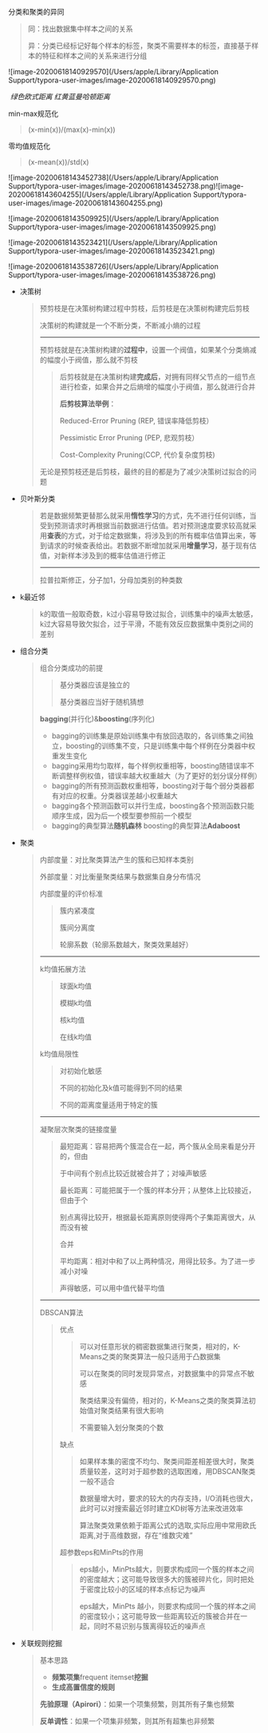 分类和聚类的异同

> 同：找出数据集中样本之间的关系
>
> 异：分类已经标记好每个样本的标签，聚类不需要样本的标签，直接基于样本的特征和样本之间的关系来进行分组

![image-20200618140929570](/Users/apple/Library/Application Support/typora-user-images/image-20200618140929570.png)

​																	*绿色欧式距离 红黄蓝曼哈顿距离*



 min-max规范化

> (x-min(x))/(max(x)-min(x))

零均值规范化

> (x-mean(x))/std(x)

![image-20200618143452738](/Users/apple/Library/Application Support/typora-user-images/image-20200618143452738.png)![image-20200618143604255](/Users/apple/Library/Application Support/typora-user-images/image-20200618143604255.png)

![image-20200618143509925](/Users/apple/Library/Application Support/typora-user-images/image-20200618143509925.png)



![image-20200618143523421](/Users/apple/Library/Application Support/typora-user-images/image-20200618143523421.png)

![image-20200618143538726](/Users/apple/Library/Application Support/typora-user-images/image-20200618143538726.png)

- 决策树

  > 预剪枝是在决策树构建过程中剪枝，后剪枝是在决策树构建完后剪枝
  >
  > 决策树的构建就是一个不断分类，不断减小熵的过程
  >
  > ---
  >
  > 预剪枝就是在决策树构建的**过程中**，设置一个阀值，如果某个分类熵减的幅度小于阀值，那么就不剪枝
  >
  > > 后剪枝就是在决策树构建**完成后**，对拥有同样父节点的一组节点进行检查，如果合并之后熵增的幅度小于阀值，那么就进行合并
  > >
  > > **后剪枝算法举例**：
  > >
  > > Reduced-Error Pruning (REP, 错误率降低剪枝）
  > >
  > > Pessimistic Error Pruning (PEP, 悲观剪枝）
  > >
  > > Cost-Complexity Pruning(CCP, 代价复杂度剪枝)
  >
  > 无论是预剪枝还是后剪枝，最终的目的都是为了减少决策树过拟合的问题

- 贝叶斯分类

  >若是数据频繁更替那么就采用**惰性学习**的方式，先不进行任何训练，当受到预测请求时再根据当前数据进行估值。若对预测速度要求较高就采用**查表**的方式，对于给定数据集，将涉及到的所有概率估值算出来，等到请求的时候查表给出。若数据不断增加就采用**增量学习**，基于现有估值，对新样本涉及到的概率估值进行修正
  >
  >---
  >
  >拉普拉斯修正，分子加1，分母加类别的种类数 

- k最近邻

  > k的取值一般取奇数，k过小容易导致过拟合，训练集中的噪声太敏感，k过大容易导致欠拟合，过于平滑，不能有效反应数据集中类别之间的差别

- 组合分类

  > 组合分类成功的前提
  >
  > >基分类器应该是独立的
  > >
  > >基分类器应当好于随机猜想
  >
  > **bagging**(并行化)&**boosting**(序列化)
  >
  > - bagging的训练集是原始训练集中有放回选取的，各训练集之间独立，boosting的训练集不变，只是训练集中每个样例在分类器中权重发生变化
  > - bagging采用均匀取样，每个样例权重相等，boosting随错误率不断调整样例权值，错误率越大权重越大（为了更好的划分误分样例）
  > - bagging的所有预测函数权重相等，boosting对于每个弱分类器都有对应的权重。分类器误差越小权重越大
  > - bagging各个预测函数可以并行生成，boosting各个预测函数只能顺序生成，因为后一个模型要参照前一个模型
  > - bagging的典型算法**随机森林**   boosting的典型算法**Adaboost**

- 聚类

  > 内部度量：对比聚类算法产生的簇和已知样本类别
  >
  > 外部度量：对比衡量聚类结果与数据集自身分布情况
  >
  > 内部度量的评价标准
  >
  > > 簇内紧凑度
  > >
  > > 簇间分离度
  > >
  > > 轮廓系数（轮廓系数越大，聚类效果越好）
  >
  > ---
  >
  > k均值拓展方法
  >
  > > 球面k均值
  > >
  > > 模糊k均值
  > >
  > > 核k均值
  > >
  > > 在线k均值
  >
  > k均值局限性
  >
  > > 对初始化敏感
  > >
  > > 不同的初始化及k值可能得到不同的结果
  > >
  > > 不同的距离度量适用于特定的簇
  >
  > ---
  >
  > 凝聚层次聚类的链接度量
  >
  > >最短距离：容易把两个簇混合在一起，两个簇从全局来看是分开的，但由
  > >
  > >于中间有个别点比较近就被合并了；对噪声敏感
  > >
  > >最长距离：可能把属于一个簇的样本分开；从整体上比较接近，但由于个
  > >
  > >别点离得比较开，根据最长距离原则使得两个子集距离很大，从而没有被
  > >
  > >合并
  > >
  > >平均距离：相对中和了以上两种情况，用得比较多。为了进一步减小对噪
  > >
  > >声得敏感，可以用中值代替平均值
  >
  > ---
  >
  > DBSCAN算法
  >
  > > 优点
  > >
  > > > 可以对任意形状的稠密数据集进行聚类，相对的，K-Means之类的聚类算法一般只适用于凸数据集
  > > >
  > > > 可以在聚类的同时发现异常点，对数据集中的异常点不敏感
  > > >
  > > > 聚类结果没有偏倚，相对的，K-Means之类的聚类算法初始值对聚类结果有很大影响
  > > >
  > > > 不需要输入划分聚类的个数
  > >
  > > 缺点
  > >
  > > > 如果样本集的密度不均匀、聚类间距差相差很大时，聚类质量较差，这时对于超参数的选取困难，用DBSCAN聚类一般不适合
  > > >
  > > > 数据量增大时，要求的较大的内存支持，I/O消耗也很大，此时可以对搜索最近邻时建立KD树等方法来改进效率
  > > >
  > > > 算法聚类效果依赖于距离公式的选取,实际应用中常用欧氏距离,对于高维数据，存在“维数灾难”
  > >
  > > 超参数eps和MinPts的作用
  > >
  > > > eps越小，MinPts越大，则要求构成同一个簇的样本之间的密度越大；这可能导致很多大的簇被碎片化，同时把处于密度比较小的区域的样本点标记为噪声
  > > >
  > > > eps越大，MinPts 越小，则要求构成同一个簇的样本之间的密度较小；这可能导致一些距离较近的簇被合并在一起，同时不易识别与簇离得较近的噪声点

- 关联规则挖掘

  > 基本思路
  >
  > - **频繁项集**frequent itemset**挖掘**
  > - **生成高置信度的规则**
  >
  > **先验原理（Apirori）**：如果一个项集频繁，则其所有子集也频繁
  >
  > **反单调性**：如果一个项集非频繁，则其所有超集也非频繁

